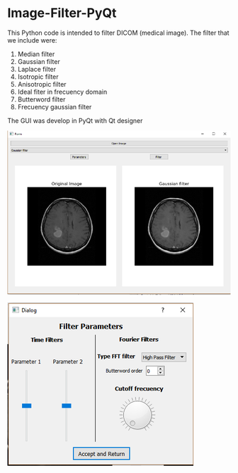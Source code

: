 # Image-Filter-PyQt

This Python code is intended to filter DICOM (medical image). The filter that we include were:
1. Median filter
2. Gaussian filter
3. Laplace filter
4. Isotropic filter
5. Anisotropic filter
6. Ideal fiter in frecuency domain
7. Butterword filter
8. Frecuency gaussian filter

The GUI was develop in PyQt with Qt designer

![alt text](https://github.com/JScasG/Image-Filter-PyQt/blob/master/Images/main.PNG)



![alt text](https://github.com/JScasG/Image-Filter-PyQt/blob/master/Images/parameters.PNG)
        
      
